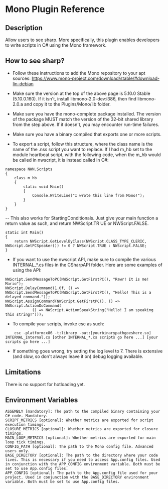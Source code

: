 # Mono Plugin Reference

## Description

Allow users to see sharp. More specifically, this plugin enables developers to write scripts in C# using the Mono framework.

## How to see sharp?

- Follow these instructions to add the Mono repository to your apt sources: https://www.mono-project.com/download/stable/#download-lin-debian
- Make sure the version at the top of the above page is 5.10.0 Stable (5.10.0.160). If it isn't, install libmono-2.0-dev:i386, then find libmono-2.0.a and copy it to the Plugins/Mono/lib folder.
- Make sure you have the mono-complete package installed. The version of the package MUST match the version of the 32-bit shared library from the step above. If it doesn't, you may encounter run-time failures.

- Make sure you have a binary compiled that exports one or more scripts.

- To export a script, follow this structure, where the class name is the name of the .nss script you want to replace. If I had m_hb set to the module heartbeat script, with the following code, when the m_hb would be called in nwscript, it is instead called in C#:

```
namespace NWN.Scripts
{
    class m_hb
    {
        static void Main()
        {
            Console.WriteLine("I wrote this line from Mono!");
        }
    }
}
```

-- This also works for StartingConditionals. Just give your main function a return value as such, and return NWScript.TR
UE or NWScript.FALSE.

```
static int Main()
{
    return NWScript.GetLevelByClass(NWScript.CLASS_TYPE_CLERIC, NWScript.GetPCSpeaker()) != 0 ? NWScript.TRUE : NWScript.FALSE;
}
```

- If you want to use the nwscript API, make sure to compile the various INTERNAL_*.cs files in the CSharpAPI folder. Here are some examples of using the API:

```
NWScript.SendMessageToPC(NWScript.GetFirstPC(), "Rawr! It is me! Mario");
NWScript.DelayCommand(1.0f, () => NWScript.SendMessageToPC(NWScript.GetFirstPC(), "Hello! This is a delayed command."));
NWScript.AssignCommand(NWScript.GetFirstPC(), () => NWScript.ActionDoCommand(
            () => NWScript.ActionSpeakString("Hello! I am speaking this string!")));
```

- To compile your scripts, invoke csc as such:

```
    csc -platform:x86 -t:library -out:[yourbinarypathgoeshere.so] INTERNAL_Internal.cs [other INTERNAL_*.cs scripts go here ...] [your scripts go here ...]
```

- If something goes wrong, try setting the log level to 7. There is extensive (and slow, so don't always leave it on) debug logging available.

## Limitations

There is no support for hotloading yet.

## Environment Variables

```
ASSEMBLY [mandatory]: The path to the compiled binary containing your C# code. Mandatory.
SCRIPT_METRICS [optional]: Whether metrics are exported for script execution timings.
CLOSURE_METRICS [optional]: Whether metrics are exported for closure timings.
MAIN_LOOP_METRICS [optional]: Whether metrics are exported for main loop tick timings.
CONFIG_PATH [optional]: The path to the Mono config file. Advanced users only.
BASE_DIRECTORY [optional]: The path to the directory where your code lives. This is necessary if you need to access App.config files. Used in conjunction with the APP_CONFIG environment variable. Both must be set to use App.config files.
APP_CONFIG [optional]: The path to the App.config file used for your project. Used in conjunction with the BASE_DIRECTORY environment variable. Both must be set to use App.config files.

```
